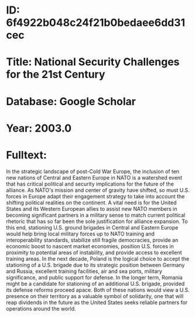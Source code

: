 # ID: 6f4922b048c24f21b0bedaee6dd31cec
# Title: National Security Challenges for the 21st Century
# Database: Google Scholar
# Year: 2003.0
# Fulltext:
In the strategic landscape of post-Cold War Europe, the inclusion of ten new nations of Central and Eastern Europe in NATO is a watershed event that has critical political and security implications for the future of the alliance.
As NATO's mission and center of gravity have shifted, so must U.S. forces in Europe adapt their engagement strategy to take into account the shifting political realities on the continent.
A vital need is for the United States and its Western European allies to assist new NATO members in becoming significant partners in a military sense to match current political rhetoric that has so far been the sole justification for alliance expansion.
To this end, stationing U.S. ground brigades in Central and Eastern Europe would help bring local military forces up to NATO training and interoperability standards, stabilize still fragile democracies, provide an economic boost to nascent market economies, position U.S. forces in proximity to potential areas of instability, and provide access to excellent training areas.
In the next decade, Poland is the logical choice to accept the stationing of a U.S. brigade due to its strategic position between Germany and Russia, excellent training facilities, air and sea ports, military significance, and public support for defense.
In the longer term, Romania might be a candidate for stationing of an additional U.S. brigade, provided its defense reforms proceed apace.
Both of these nations would view a U.S. presence on their territory as a valuable symbol of solidarity, one that will reap dividends in the future as the United States seeks reliable partners for operations around the world.